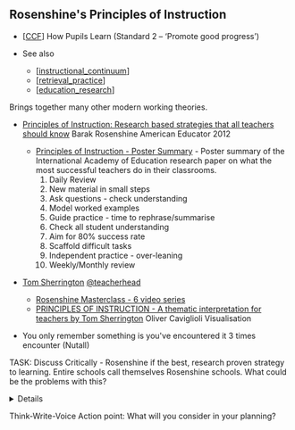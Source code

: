 Rosenshine's Principles of Instruction
--------------------------------------

* [[CCF]] How Pupils Learn (Standard 2 – ‘Promote good progress’)

* See also
    * [[instructional_continuum]]
    * [[retrieval_practice]]
    * [[education_research]]


Brings together many other modern working theories.

* [Principles of Instruction: Research based strategies that all teachers should know](https://www.aft.org/sites/default/files/periodicals/Rosenshine.pdf) Barak Rosenshine American Educator 2012
    * [Principles of Instruction - Poster Summary](https://teachinghow2s.com/blog/principles-of-instruction) - Poster summary of the International Academy of Education research paper on what the most successful teachers do in their classrooms.
        1. Daily Review
        2. New material in small steps
        3. Ask questions - check understanding
        4. Model worked examples
        5. Guide practice - time to rephrase/summarise
        6. Check all student understanding
        7. Aim for 80% success rate
        8. Scaffold difficult tasks
        9. Independent practice - over-leaning
        10. Weekly/Monthly review

* [Tom Sherrington](https://teacherhead.com/about/) [@teacherhead](https://twitter.com/teacherhead)
    * [Rosenshine Masterclass - 6 video series](https://www.youtube.com/watch?v=gdTlXWYMlIw&list=PL_WHYo5KULlfcpKvyf5fXrFEXbA6zroIk)
    * [PRINCIPLES OF INSTRUCTION - A thematic interpretation for teachers by Tom Sherrington](https://www.olicav.com/s/Rosenshine-Principles-red-anke.pdf) Oliver Caviglioli Visualisation

* You only remember something is you've encountered it 3 times encounter (Nutall)

TASK: Discuss Critically - 
Rosenshine if the best, research proven strategy to learning. Entire schools call themselves Rosenshine schools.
What could be the problems with this?

<details>

* Gibbs 2020 - cautioned about Rosenshines principles being used in every classroom ever lesson limited the teachers creativity

* [Does research on retrieval practice translate into classroom practice?](https://impact.chartered.college/article/does-research-retrieval-practice-translate-classroom-practice/) Robert Coe 2020
    * yes and no ...
    * Why might retrieval practice fail?
        * Retrieval questions might be generated that focus solely on factual recall (these questions are easier to generate) rather than requiring higher-order thinking
        * Questions might be too easy and boost confidence without providing real challenge, which is likely to be a key ingredient for generating the kind of learning hoped for
        * Too much time could be allocated to the quizzes, effectively losing the time that students need to cover new material.
    * Just quizzing may not be enough

</details>


Think-Write-Voice
Action point: What will you consider in your planning?


[//begin]: # "Autogenerated link references for markdown compatibility"
[CCF]: national_documentation/CCF.md "Core Content Framework"
[instructional_continuum]: instructional_continuum.md "instructional_continuum"
[retrieval_practice]: retrieval_practice.md "Retrieval Practice"
[education_research]: education_research.md "Education Research"
[//end]: # "Autogenerated link references"